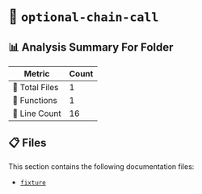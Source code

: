 # 📁 `optional-chain-call`

## 📊 Analysis Summary For Folder

| Metric | Count |
|--------|-------|
| 📁 Total Files | 1 |
| 🔧 Functions | 1 |
| 🔢 Line Count | 16 |


## 📋 Files

This section contains the following documentation files:

- [`fixture`](./fixture.md)